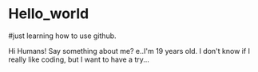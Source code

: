 # Hello_world
#just learning how to use github.

Hi Humans!
Say something about me? e..I'm 19 years old. I don't know if I really like coding, but I want to have a try...
